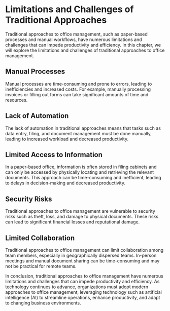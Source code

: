 Limitations and Challenges of Traditional Approaches
==============================================================================================

Traditional approaches to office management, such as paper-based processes and manual workflows, have numerous limitations and challenges that can impede productivity and efficiency. In this chapter, we will explore the limitations and challenges of traditional approaches to office management.

Manual Processes
----------------

Manual processes are time-consuming and prone to errors, leading to inefficiencies and increased costs. For example, manually processing invoices or filling out forms can take significant amounts of time and resources.

Lack of Automation
------------------

The lack of automation in traditional approaches means that tasks such as data entry, filing, and document management must be done manually, leading to increased workload and decreased productivity.

Limited Access to Information
-----------------------------

In a paper-based office, information is often stored in filing cabinets and can only be accessed by physically locating and retrieving the relevant documents. This approach can be time-consuming and inefficient, leading to delays in decision-making and decreased productivity.

Security Risks
--------------

Traditional approaches to office management are vulnerable to security risks such as theft, loss, and damage to physical documents. These risks can lead to significant financial losses and reputational damage.

Limited Collaboration
---------------------

Traditional approaches to office management can limit collaboration among team members, especially in geographically dispersed teams. In-person meetings and manual document sharing can be time-consuming and may not be practical for remote teams.

In conclusion, traditional approaches to office management have numerous limitations and challenges that can impede productivity and efficiency. As technology continues to advance, organizations must adopt modern approaches to office management, leveraging technology such as artificial intelligence (AI) to streamline operations, enhance productivity, and adapt to changing business environments.
